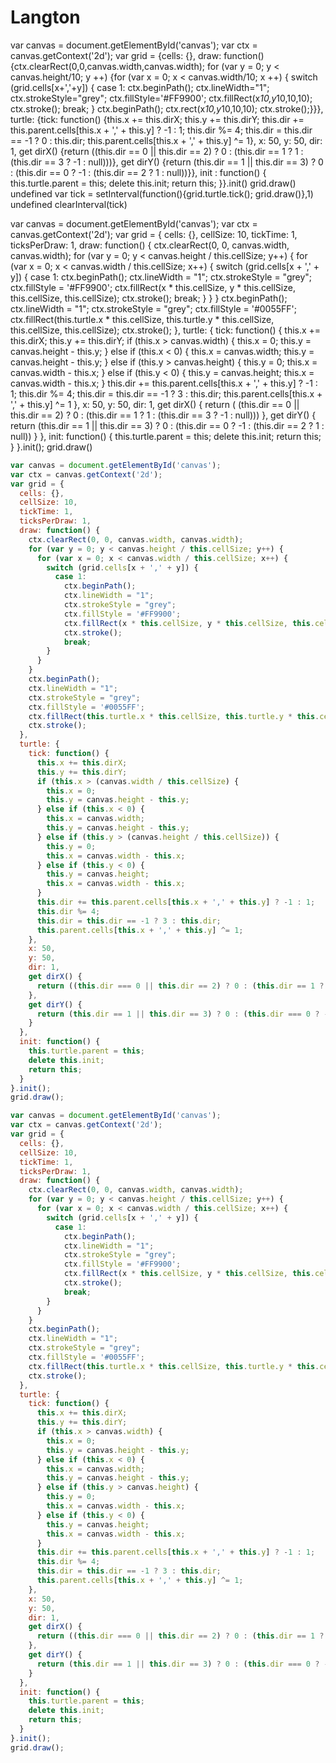 # Langton

var canvas = document.getElementById('canvas'); var ctx = canvas.getContext('2d'); var grid = {cells: {}, draw: function(){ctx.clearRect(0,0,canvas.width,canvas.width); for (var y = 0; y < canvas.height/10; y ++) {for (var x = 0; x < canvas.width/10; x ++) {
switch (grid.cells[x+','+y]) {
    case 1:
		ctx.beginPath();
		ctx.lineWidth="1";
		ctx.strokeStyle="grey";
		ctx.fillStyle='#FF9900';
		ctx.fillRect(x*10,y*10,10,10);
		ctx.stroke();
		break;
}
ctx.beginPath();
ctx.rect(x*10,y*10,10,10);
ctx.stroke();}}}, turtle: {tick: function() {this.x += this.dirX; this.y += this.dirY; this.dir += this.parent.cells[this.x + ',' + this.y] ? -1 : 1; this.dir %= 4; this.dir = this.dir == -1 ? 0 : this.dir; this.parent.cells[this.x + ',' + this.y] ^= 1}, x: 50, y: 50, dir: 1, get dirX() {return ((this.dir == 0 || this.dir == 2) ? 0 : (this.dir == 1 ? 1 : (this.dir == 3 ? -1 : null)))}, get dirY() {return (this.dir == 1 || this.dir == 3) ? 0 : (this.dir == 0 ? -1 : (this.dir == 2 ? 1 : null))}}, init : function() {
        this.turtle.parent = this;
        delete this.init;
        return this;
    }}.init()
grid.draw()
undefined
var tick = setInterval(function(){grid.turtle.tick(); grid.draw()},1)
undefined
clearInterval(tick)



var canvas = document.getElementById('canvas');
var ctx = canvas.getContext('2d');
var grid = {
    cells: {},
	cellSize: 10,
	tickTime: 1,
	ticksPerDraw: 1,
    draw: function() {
        ctx.clearRect(0, 0, canvas.width, canvas.width);
        for (var y = 0; y < canvas.height / this.cellSize; y++) {
            for (var x = 0; x < canvas.width / this.cellSize; x++) {
                switch (grid.cells[x + ',' + y]) {
                case 1:
                    ctx.beginPath();
                    ctx.lineWidth = "1";
                    ctx.strokeStyle = "grey";
                    ctx.fillStyle = '#FF9900';
                    ctx.fillRect(x * this.cellSize, y * this.cellSize, this.cellSize, this.cellSize);
                    ctx.stroke();
                    break;
                }
        }
        }
		ctx.beginPath();
        ctx.lineWidth = "1";
        ctx.strokeStyle = "grey";
        ctx.fillStyle = '#0055FF';
        ctx.fillRect(this.turtle.x * this.cellSize, this.turtle.y * this.cellSize, this.cellSize, this.cellSize);
        ctx.stroke();
    },
    turtle: {
        tick: function() {
            this.x += this.dirX;
            this.y += this.dirY;
			if (this.x > canvas.width) {
				this.x = 0;
				this.y = canvas.height - this.y;
            } else if (this.x < 0) {
				this.x = canvas.width;
				this.y = canvas.height - this.y;
            } else if (this.y > canvas.height) {
				this.y = 0;
				this.x = canvas.width - this.x;
            } else if (this.y < 0) {
				this.y = canvas.height;
				this.x = canvas.width - this.x;
            }
            this.dir += this.parent.cells[this.x + ',' + this.y] ? -1 : 1;
            this.dir %= 4;
            this.dir = this.dir == -1 ? 3 : this.dir;
            this.parent.cells[this.x + ',' + this.y] ^= 1
        },
        x: 50,
        y: 50,
        dir: 1,
        get dirX() {
            return ( (this.dir == 0 || this.dir == 2) ? 0 : (this.dir == 1 ? 1 : (this.dir == 3 ? -1 : null)))
        },
        get dirY() {
            return (this.dir == 1 || this.dir == 3) ? 0 : (this.dir == 0 ? -1 : (this.dir == 2 ? 1 : null))
        }
    },
    init: function() {
        this.turtle.parent = this;
        delete this.init;
        return this;
    }
}.init();
grid.draw()

```javascript
var canvas = document.getElementById('canvas');
var ctx = canvas.getContext('2d');
var grid = {
  cells: {},
  cellSize: 10,
  tickTime: 1,
  ticksPerDraw: 1,
  draw: function() {
    ctx.clearRect(0, 0, canvas.width, canvas.width);
    for (var y = 0; y < canvas.height / this.cellSize; y++) {
      for (var x = 0; x < canvas.width / this.cellSize; x++) {
        switch (grid.cells[x + ',' + y]) {
          case 1:
            ctx.beginPath();
            ctx.lineWidth = "1";
            ctx.strokeStyle = "grey";
            ctx.fillStyle = '#FF9900';
            ctx.fillRect(x * this.cellSize, y * this.cellSize, this.cellSize, this.cellSize);
            ctx.stroke();
            break;
        }
      }
    }
    ctx.beginPath();
    ctx.lineWidth = "1";
    ctx.strokeStyle = "grey";
    ctx.fillStyle = '#0055FF';
    ctx.fillRect(this.turtle.x * this.cellSize, this.turtle.y * this.cellSize, this.cellSize, this.cellSize);
    ctx.stroke();
  },
  turtle: {
    tick: function() {
      this.x += this.dirX;
      this.y += this.dirY;
      if (this.x > (canvas.width / this.cellSize) {
        this.x = 0;
        this.y = canvas.height - this.y;
      } else if (this.x < 0) {
        this.x = canvas.width;
        this.y = canvas.height - this.y;
      } else if (this.y > (canvas.height / this.cellSize)) {
        this.y = 0;
        this.x = canvas.width - this.x;
      } else if (this.y < 0) {
        this.y = canvas.height;
        this.x = canvas.width - this.x;
      }
      this.dir += this.parent.cells[this.x + ',' + this.y] ? -1 : 1;
      this.dir %= 4;
      this.dir = this.dir == -1 ? 3 : this.dir;
      this.parent.cells[this.x + ',' + this.y] ^= 1;
    },
    x: 50,
    y: 50,
    dir: 1,
    get dirX() {
      return ((this.dir === 0 || this.dir == 2) ? 0 : (this.dir == 1 ? 1 : (this.dir == 3 ? -1 : null)));
    },
    get dirY() {
      return (this.dir == 1 || this.dir == 3) ? 0 : (this.dir === 0 ? -1 : (this.dir == 2 ? 1 : null));
    }
  },
  init: function() {
    this.turtle.parent = this;
    delete this.init;
    return this;
  }
}.init();
grid.draw();
```

```javascript
var canvas = document.getElementById('canvas');
var ctx = canvas.getContext('2d');
var grid = {
  cells: {},
  cellSize: 10,
  tickTime: 1,
  ticksPerDraw: 1,
  draw: function() {
    ctx.clearRect(0, 0, canvas.width, canvas.width);
    for (var y = 0; y < canvas.height / this.cellSize; y++) {
      for (var x = 0; x < canvas.width / this.cellSize; x++) {
        switch (grid.cells[x + ',' + y]) {
          case 1:
            ctx.beginPath();
            ctx.lineWidth = "1";
            ctx.strokeStyle = "grey";
            ctx.fillStyle = '#FF9900';
            ctx.fillRect(x * this.cellSize, y * this.cellSize, this.cellSize, this.cellSize);
            ctx.stroke();
            break;
        }
      }
    }
    ctx.beginPath();
    ctx.lineWidth = "1";
    ctx.strokeStyle = "grey";
    ctx.fillStyle = '#0055FF';
    ctx.fillRect(this.turtle.x * this.cellSize, this.turtle.y * this.cellSize, this.cellSize, this.cellSize);
    ctx.stroke();
  },
  turtle: {
    tick: function() {
      this.x += this.dirX;
      this.y += this.dirY;
      if (this.x > canvas.width) {
        this.x = 0;
        this.y = canvas.height - this.y;
      } else if (this.x < 0) {
        this.x = canvas.width;
        this.y = canvas.height - this.y;
      } else if (this.y > canvas.height) {
        this.y = 0;
        this.x = canvas.width - this.x;
      } else if (this.y < 0) {
        this.y = canvas.height;
        this.x = canvas.width - this.x;
      }
      this.dir += this.parent.cells[this.x + ',' + this.y] ? -1 : 1;
      this.dir %= 4;
      this.dir = this.dir == -1 ? 3 : this.dir;
      this.parent.cells[this.x + ',' + this.y] ^= 1;
    },
    x: 50,
    y: 50,
    dir: 1,
    get dirX() {
      return ((this.dir === 0 || this.dir == 2) ? 0 : (this.dir == 1 ? 1 : (this.dir == 3 ? -1 : null)));
    },
    get dirY() {
      return (this.dir == 1 || this.dir == 3) ? 0 : (this.dir === 0 ? -1 : (this.dir == 2 ? 1 : null));
    }
  },
  init: function() {
    this.turtle.parent = this;
    delete this.init;
    return this;
  }
}.init();
grid.draw();
```
